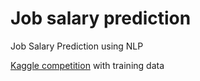 # Job salary prediction
Job Salary Prediction using NLP

[Kaggle competition](https://www.kaggle.com/c/job-salary-prediction/data) with training data
